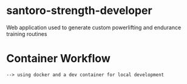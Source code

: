 # santoro-strength-developer
Web application used to generate custom powerlifting and endurance training routines

# Container Workflow
    --> using docker and a dev container for local development
